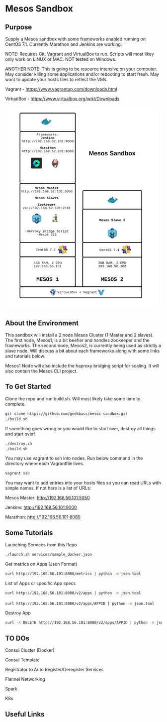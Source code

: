 # Mesos Sandbox

## Purpose
Supply a Mesos sandbox with some frameworks enabled running on CentOS 7.1. Currently Marathon and Jenkins are working. 

NOTE: Requires Git, Vagrant and VirtualBox to run. Scripts will most likey only work on LINUX or MAC. NOT tested on Windows.

ANOTHER NOTE: This is going to be resource intensive on your computer. May consider killing some applications and/or rebooting to start fresh. May want to update your hosts files to reflect the VMs.

Vagrant - https://www.vagrantup.com/downloads.html

VirtualBox - https://www.virtualbox.org/wiki/Downloads

![Mesos Sandbox](mesos-sandbox.png)

## About the Environment

This sandbox will install a 2 node Mesos Cluster (1 Master and 2 slaves). The first node, Mesos1, is a bit beefier and handles zookeeper and the frameworks. The second node, Mesos2, is currently being used as strictly a slave node. Will discuss a bit about each frameworks along with some links and tutorials below.

Mesos1 Node will also include the haproxy bridging script for scaling. It will also contain the Mesos CLI project.


## To Get Started

Clone the repo and run build.sh. Will most likely take some time to complete.

```bash
git clone https://github.com/geekbass/mesos-sandbox.git
./build.sh
```

If something goes wrong or you would like to start over, destroy all things and start over!

```bash
./destroy.sh
./build.sh
```

You may use vagrant to ssh into nodes. Run below command in the directory where each Vagrantfile lives.

```bash
vagrant ssh
```

You may want to add entries into your hosts files so you can read URLs with simple names. If not here is a list of URLs:

Mesos Master: http://192.168.56.101:5050

Jenkins: http://192.168.56.101:9000

Marathon: http://192.168.56.101:8080



## Some Tutorials
Launching Services from this Repo

```bash
./launch.sh services/sample_docker.json
```

Get metrics on Apps (Json Format)

```bash
curl http://192.168.56.101:8080/metrics | python -m json.tool 
```


List of Apps or specific App specs

```bash
curl http://192.168.56.101:8080/v2/apps | python -m json.tool 

curl http://192.168.56.101:8080/v2/apps/APPID | python -m json.tool
```


Destroy App

```bash
curl -X DELETE http://192.168.56.101:8080/v2/apps/APPID | python -m json.tool 
```



## TO DOs
Consul Cluster (Docker)

Consul Template

Registrator to Auto Register/Deregister Services

Flannel Networking

Spark

K8s



## Useful Links
